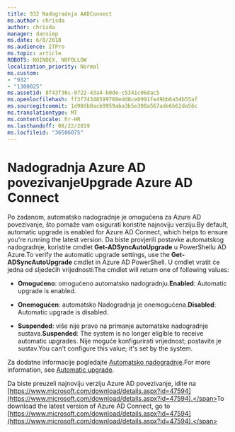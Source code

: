 ```yaml
---
title: 932 Nadogradnja AADConnect
ms.author: chrisda
author: chrisda
manager: dansimp
ms.date: 6/8/2018
ms.audience: ITPro
ms.topic: article
ROBOTS: NOINDEX, NOFOLLOW
localization_priority: Normal
ms.custom:
- "932"
- "1300025"
ms.assetid: 8f43f36c-9722-43a4-b0de-c5341c06dac5
ms.openlocfilehash: ff3f74348599788edd8ce0991fe49bb6a54b55af
ms.sourcegitcommit: 1d98db8acb9959aba3b5e308a567ade6b62da56c
ms.translationtype: MT
ms.contentlocale: hr-HR
ms.lasthandoff: 08/22/2019
ms.locfileid: "36506075"
---
```

# <a name="upgrade-azure-ad-connect"></a><span data-ttu-id="e0632-102">Nadogradnja Azure AD povezivanje</span><span class="sxs-lookup"><span data-stu-id="e0632-102">Upgrade Azure AD Connect</span></span>

<span data-ttu-id="e0632-103">Po zadanom, automatsko nadogradnje je omogućena za Azure AD povezivanje, što pomaže vam osigurati koristite najnoviju verziju.</span><span class="sxs-lookup"><span data-stu-id="e0632-103">By default, automatic upgrade is enabled for Azure AD Connect, which helps to ensure you're running the latest version.</span></span> <span data-ttu-id="e0632-104">Da biste provjerili postavke automatskog nadogradnje, koristite cmdlet **Get-ADSyncAutoUpgrade** u PowerShellu AD Azure.</span><span class="sxs-lookup"><span data-stu-id="e0632-104">To verify the automatic upgrade settings, use the **Get-ADSyncAutoUpgrade** cmdlet in Azure AD PowerShell.</span></span> <span data-ttu-id="e0632-105">U cmdlet vratit će jedna od sljedećih vrijednosti:</span><span class="sxs-lookup"><span data-stu-id="e0632-105">The cmdlet will return one of following values:</span></span>

- <span data-ttu-id="e0632-106">**Omogućeno**: omogućeno automatsko nadogradnju.</span><span class="sxs-lookup"><span data-stu-id="e0632-106">**Enabled**: Automatic upgrade is enabled.</span></span>

- <span data-ttu-id="e0632-107">**Onemogućen**: automatsko Nadogradnja je onemogućena.</span><span class="sxs-lookup"><span data-stu-id="e0632-107">**Disabled**: Automatic upgrade is disabled.</span></span>

- <span data-ttu-id="e0632-108">**Suspended**: više nije pravo na primanje automatske nadogradnje sustava.</span><span class="sxs-lookup"><span data-stu-id="e0632-108">**Suspended**: The system is no longer eligible to receive automatic upgrades.</span></span> <span data-ttu-id="e0632-109">Nije moguće konfigurirati vrijednost; postavite je sustav.</span><span class="sxs-lookup"><span data-stu-id="e0632-109">You can't configure this value; it's set by the system.</span></span>

<span data-ttu-id="e0632-110">Za dodatne informacije pogledajte [Automatsko nadogradnje](https://docs.microsoft.com/azure/active-directory/connect/active-directory-aadconnect-feature-automatic-upgrade).</span><span class="sxs-lookup"><span data-stu-id="e0632-110">For more information, see [Automatic upgrade](https://docs.microsoft.com/azure/active-directory/connect/active-directory-aadconnect-feature-automatic-upgrade).</span></span>

<span data-ttu-id="e0632-111">Da biste preuzeli najnoviju verziju Azure AD povezivanje, idite na [https://www.microsoft.com/download/details.aspx?id=47594](https://www.microsoft.com/download/details.aspx?id=47594).</span><span class="sxs-lookup"><span data-stu-id="e0632-111">To download the latest version of Azure AD Connect, go to [https://www.microsoft.com/download/details.aspx?id=47594](https://www.microsoft.com/download/details.aspx?id=47594).</span></span>

